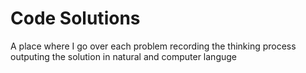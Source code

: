 # Code Solutions

A place where I go over each problem recording the thinking process outputing the solution in natural and computer languge 